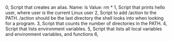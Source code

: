 0, Script that creates an alias.
	Name: ls
	Value: rm *
1, Script that prints hello user, where user is the current Linux user
2, Script to add /action to the PATH. /action should be the last directory the shell looks into when looking for a program.
3, Script that counts the number of directories in the PATH.
4, Script that lists environment variables.
5, Script that lists all local variables and environment variables, and functions
6, 
